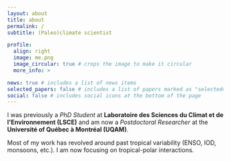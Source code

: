 ```yaml
---
layout: about
title: about
permalink: /
subtitle: (Paleo)climate scientist

profile:
  align: right
  image: me.png
  image_circular: true # crops the image to make it circular
  more_info: >

news: true # includes a list of news items
selected_papers: false # includes a list of papers marked as "selected={true}"
social: false # includes social icons at the bottom of the page
---
```


I was previously a _PhD Student_ at **Laboratoire des Sciences du Climat et de l'Environnement (LSCE)** and am now a _Postdoctoral Researcher_ at the **Université of Québec à Montréal (UQAM)**.

Most of my work has revolved around past tropical variability (ENSO, IOD, monsoons, etc.). I am now focusing on tropical-polar interactions.
